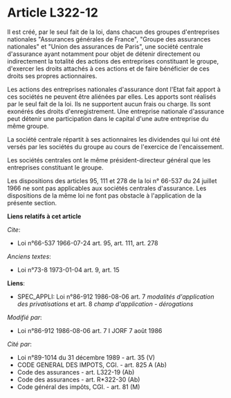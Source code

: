 # Article L322-12

Il est créé, par le seul fait de la loi, dans chacun des groupes d'entreprises nationales "Assurances générales de France",
"Groupe des assurances nationales" et "Union des assurances de Paris", une société centrale d'assurance ayant notamment pour
objet de détenir directement ou indirectement la totalité des actions des entreprises constituant le groupe, d'exercer les
droits attachés à ces actions et de faire bénéficier de ces droits ses propres actionnaires.

Les actions des entreprises nationales d'assurance dont l'Etat fait apport à ces sociétés ne peuvent être aliénées par elles.
Les apports sont réalisés par le seul fait de la loi. Ils ne supportent aucun frais ou charge. Ils sont exonérés des droits
d'enregistrement. Une entreprise nationale d'assurance peut détenir une participation dans le capital d'une autre entreprise
du même groupe.

La société centrale répartit à ses actionnaires les dividendes qui lui ont été versés par les sociétés du groupe au cours de
l'exercice de l'encaissement.

Les sociétés centrales ont le même président-directeur général que les entreprises constituant le groupe.

Les dispositions des articles 95, 111 et 278 de la loi n° 66-537 du 24 juillet 1966 ne sont pas applicables aux sociétés
centrales d'assurance. Les dispositions de la même loi ne font pas obstacle à l'application de la présente section.

**Liens relatifs à cet article**

_Cite_:

  - Loi n°66-537 1966-07-24 art. 95, art. 111, art. 278

_Anciens textes_:

  - Loi n°73-8 1973-01-04 art. 9, art. 15

**Liens**:

  - SPEC_APPLI: Loi n°86-912 1986-08-06 art. 7 *modalités d'application des privatisations* et art. 8 *champ d'application - dérogations*

_Modifié par_:

  - Loi n°86-912 1986-08-06 art. 7 I JORF 7 août 1986

_Cité par_:

  - Loi n°89-1014 du 31 décembre 1989 - art. 35 (V)
  - CODE GENERAL DES IMPOTS, CGI. - art. 825 A (Ab)
  - Code des assurances - art. L322-19 (Ab)
  - Code des assurances - art. R*322-30 (Ab)
  - Code général des impôts, CGI. - art. 81 (M)
